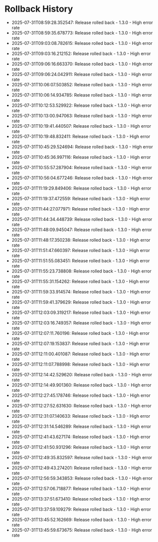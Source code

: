 # Rollback History

- 2025-07-31T08:59:28.352547: Release rolled back - 1.3.0 - High error rate
- 2025-07-31T08:59:35.678773: Release rolled back - 1.3.0 - High error rate
- 2025-07-31T09:03:08.782615: Release rolled back - 1.3.0 - High error rate
- 2025-07-31T09:03:16.212152: Release rolled back - 1.3.0 - High error rate
- 2025-07-31T09:06:16.663370: Release rolled back - 1.3.0 - High error rate
- 2025-07-31T09:06:24.042911: Release rolled back - 1.3.0 - High error rate
- 2025-07-31T10:06:07.503852: Release rolled back - 1.3.0 - High error rate
- 2025-07-31T10:06:14.934785: Release rolled back - 1.3.0 - High error rate
- 2025-07-31T10:12:53.529922: Release rolled back - 1.3.0 - High error rate
- 2025-07-31T10:13:00.947063: Release rolled back - 1.3.0 - High error rate
- 2025-07-31T10:19:41.440507: Release rolled back - 1.3.0 - High error rate
- 2025-07-31T10:19:48.832411: Release rolled back - 1.3.0 - High error rate
- 2025-07-31T10:45:29.524694: Release rolled back - 1.3.0 - High error rate
- 2025-07-31T10:45:36.997116: Release rolled back - 1.3.0 - High error rate
- 2025-07-31T10:55:57.287904: Release rolled back - 1.3.0 - High error rate
- 2025-07-31T10:56:04.677246: Release rolled back - 1.3.0 - High error rate
- 2025-07-31T11:19:29.849406: Release rolled back - 1.3.0 - High error rate
- 2025-07-31T11:19:37.472559: Release rolled back - 1.3.0 - High error rate
- 2025-07-31T11:44:27.077971: Release rolled back - 1.3.0 - High error rate
- 2025-07-31T11:44:34.448739: Release rolled back - 1.3.0 - High error rate
- 2025-07-31T11:48:09.945047: Release rolled back - 1.3.0 - High error rate
- 2025-07-31T11:48:17.350238: Release rolled back - 1.3.0 - High error rate
- 2025-07-31T11:51:47.660397: Release rolled back - 1.3.0 - High error rate
- 2025-07-31T11:51:55.083451: Release rolled back - 1.3.0 - High error rate
- 2025-07-31T11:55:23.738808: Release rolled back - 1.3.0 - High error rate
- 2025-07-31T11:55:31.154262: Release rolled back - 1.3.0 - High error rate
- 2025-07-31T11:59:33.914574: Release rolled back - 1.3.0 - High error rate
- 2025-07-31T11:59:41.379629: Release rolled back - 1.3.0 - High error rate
- 2025-07-31T12:03:09.319217: Release rolled back - 1.3.0 - High error rate
- 2025-07-31T12:03:16.749357: Release rolled back - 1.3.0 - High error rate
- 2025-07-31T12:07:11.760196: Release rolled back - 1.3.0 - High error rate
- 2025-07-31T12:07:19.153837: Release rolled back - 1.3.0 - High error rate
- 2025-07-31T12:11:00.401087: Release rolled back - 1.3.0 - High error rate
- 2025-07-31T12:11:07.788998: Release rolled back - 1.3.0 - High error rate
- 2025-07-31T12:14:42.529620: Release rolled back - 1.3.0 - High error rate
- 2025-07-31T12:14:49.901360: Release rolled back - 1.3.0 - High error rate
- 2025-07-31T12:27:45.178746: Release rolled back - 1.3.0 - High error rate
- 2025-07-31T12:27:52.631630: Release rolled back - 1.3.0 - High error rate
- 2025-07-31T12:31:07.140633: Release rolled back - 1.3.0 - High error rate
- 2025-07-31T12:31:14.546289: Release rolled back - 1.3.0 - High error rate
- 2025-07-31T12:41:43.627174: Release rolled back - 1.3.0 - High error rate
- 2025-07-31T12:41:50.931296: Release rolled back - 1.3.0 - High error rate
- 2025-07-31T12:49:35.832597: Release rolled back - 1.3.0 - High error rate
- 2025-07-31T12:49:43.274201: Release rolled back - 1.3.0 - High error rate
- 2025-07-31T12:56:59.343853: Release rolled back - 1.3.0 - High error rate
- 2025-07-31T12:57:06.718877: Release rolled back - 1.3.0 - High error rate
- 2025-07-31T13:37:51.673410: Release rolled back - 1.3.0 - High error rate
- 2025-07-31T13:37:59.109279: Release rolled back - 1.3.0 - High error rate
- 2025-07-31T13:45:52.162669: Release rolled back - 1.3.0 - High error rate
- 2025-07-31T13:45:59.673675: Release rolled back - 1.3.0 - High error rate
